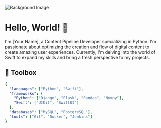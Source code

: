 ![Background Image](https://www.example.com/background.png)

# Hello, World! 👋

I'm [Your Name], a Content Pipeline Developer specializing in Python. I'm passionate about optimizing the creation and flow of digital content to create amazing user experiences. Currently, I'm delving into the world of Swift to expand my skills and bring a fresh perspective to my projects.

## 🧰 Toolbox

```yml
{
  "languages": ["Python", "Swift"],
  "frameworks": {
    "Python": ["Django", "Flask", "Pandas", "Numpy"],
    "Swift": ["UIKit", "SwiftUI"]
  },
  "databases": ["MySQL", "PostgreSQL"],
  "tools": ["Git", "Docker", "Jenkins"]
}
